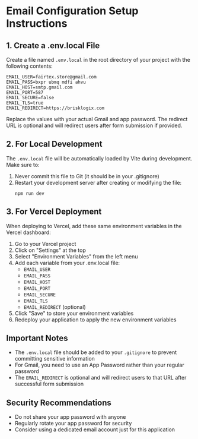 # Email Configuration Setup Instructions

## 1. Create a .env.local File

Create a file named `.env.local` in the root directory of your project with the following contents:

```
EMAIL_USER=fairtex.store@gmail.com
EMAIL_PASS=bxpr ubmq mdfi ahvu
EMAIL_HOST=smtp.gmail.com
EMAIL_PORT=587
EMAIL_SECURE=false
EMAIL_TLS=true
EMAIL_REDIRECT=https://brisklogix.com
```

Replace the values with your actual Gmail and app password. The redirect URL is optional and will redirect users after form submission if provided.

## 2. For Local Development

The `.env.local` file will be automatically loaded by Vite during development. Make sure to:

1. Never commit this file to Git (it should be in your .gitignore)
2. Restart your development server after creating or modifying the file:
   ```
   npm run dev
   ```

## 3. For Vercel Deployment

When deploying to Vercel, add these same environment variables in the Vercel dashboard:

1. Go to your Vercel project
2. Click on "Settings" at the top
3. Select "Environment Variables" from the left menu
4. Add each variable from your .env.local file:
   - `EMAIL_USER`
   - `EMAIL_PASS`
   - `EMAIL_HOST`
   - `EMAIL_PORT`
   - `EMAIL_SECURE`
   - `EMAIL_TLS`
   - `EMAIL_REDIRECT` (optional)
5. Click "Save" to store your environment variables
6. Redeploy your application to apply the new environment variables

## Important Notes

- The `.env.local` file should be added to your `.gitignore` to prevent committing sensitive information
- For Gmail, you need to use an App Password rather than your regular password
- The `EMAIL_REDIRECT` is optional and will redirect users to that URL after successful form submission

## Security Recommendations

- Do not share your app password with anyone
- Regularly rotate your app password for security
- Consider using a dedicated email account just for this application 